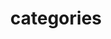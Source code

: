 ---
title: "categories"
layout: categories
permalink: /categories/
author_profile: true
sidebar_main: true
sidebar:
  nav: "sidebar-category"
  enabled: true
---